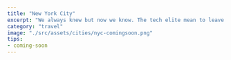 ```yaml
---
title: "New York City"
excerpt: "We always knew but now we know. The tech elite mean to leave us all behind."
category: "travel"
image: "./src/assets/cities/nyc-comingsoon.png"
tips:
- coming-soon
---
```



